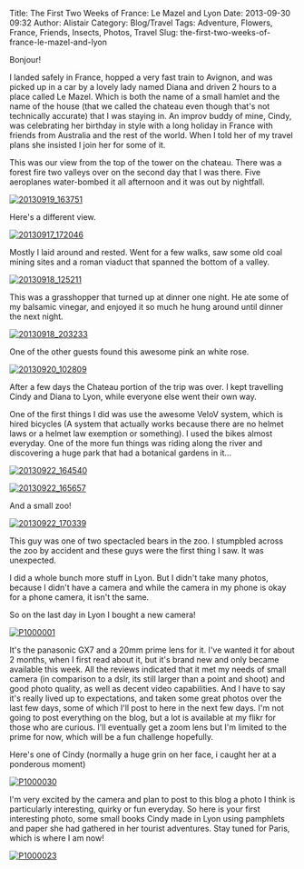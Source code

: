 Title: The First Two Weeks of France: Le Mazel and Lyon
Date: 2013-09-30 09:32
Author: Alistair
Category: Blog/Travel
Tags: Adventure, Flowers, France, Friends, Insects, Photos, Travel
Slug: the-first-two-weeks-of-france-le-mazel-and-lyon

Bonjour!

I landed safely in France, hopped a very fast train to Avignon, and was
picked up in a car by a lovely lady named Diana and driven 2 hours to a
place called Le Mazel. Which is both the name of a small hamlet and the
name of the house (that we called the chateau even though that's not
technically accurate) that I was staying in. An improv buddy of mine,
Cindy, was celebrating her birthday in style with a long holiday in
France with friends from Australia and the rest of the world. When I
told her of my travel plans she insisted I join her for some of it.

This was our view from the top of the tower on the chateau. There was a
forest fire two valleys over on the second day that I was there. Five
aeroplanes water-bombed it all afternoon and it was out by nightfall.  

[![20130919\_163751](http://farm3.staticflickr.com/2861/10004216725_4d4aee094b_z.jpg)](http://www.flickr.com/photos/97350976@N07/10004216725/ "obviously this wasn't the only view, it was a tower, there was lots to see")

Here's a different view.

[![20130917\_172046](http://farm8.staticflickr.com/7292/10004215694_3b9d2d2b76_z.jpg)](http://www.flickr.com/photos/97350976@N07/10004215694/ "Somedays, there was no fire at all")

Mostly I laid around and rested. Went for a few walks, saw some old coal
mining sites and a roman viaduct that spanned the bottom of a valley.

[![20130918\_125211](http://farm8.staticflickr.com/7359/10004225975_ebb7e67d4d_z.jpg)](http://www.flickr.com/photos/97350976@N07/10004225975/ "Look, roman thing. That means it's really old")

This was a grasshopper that turned up at dinner one night. He ate some
of my balsamic vinegar, and enjoyed it so much he hung around until
dinner the next night.

[![20130918\_203233](http://farm8.staticflickr.com/7298/10004335523_3358178fe4.jpg)](http://www.flickr.com/photos/97350976@N07/10004335523/ "He was very friendly")

One of the other guests found this awesome pink an white rose.

[![20130920\_102809](http://farm4.staticflickr.com/3817/10004214805_dd5865ce6a_z.jpg)](http://www.flickr.com/photos/97350976@N07/10004214805/ "2 coloured rose. Must be a mutant. I hope it's one of those nice X-men mutants.")

After a few days the Chateau portion of the trip was over. I kept
travelling Cindy and Diana to Lyon, while everyone else went their own
way.

One of the first things I did was use the awesome VeloV system, which is
hired bicycles (A system that actually works because there are no helmet
laws or a helmet law exemption or something). I used the bikes almost
everyday. One of the more fun things was riding along the river and
discovering a huge park that had a botanical gardens in it...

[![20130922\_164540](http://farm8.staticflickr.com/7357/10004182864_230ecb2dae.jpg)](http://www.flickr.com/photos/97350976@N07/10004182864/ "I don't know why I liked this bulbous thing so much")  

[![20130922\_165657](http://farm3.staticflickr.com/2867/10004191475_756b46e0d4.jpg)](http://www.flickr.com/photos/97350976@N07/10004191475/)

And a small zoo!

[![20130922\_170339](http://farm6.staticflickr.com/5323/10004178234_fa4afbc7e6.jpg)](http://www.flickr.com/photos/97350976@N07/10004178234/ "surprise zoo")

This guy was one of two spectacled bears in the zoo. I stumpbled across
the zoo by accident and these guys were the first thing I saw. It was
unexpected.

I did a whole bunch more stuff in Lyon. But I didn't take many photos,
because I didn't have a camera and while the camera in my phone is okay
for a phone camera, it isn't the same.

So on the last day in Lyon I bought a new camera!

[![P1000001](http://farm8.staticflickr.com/7386/10004240815_151ca627e6_z.jpg)](http://www.flickr.com/photos/97350976@N07/10004240815/ "The very first photo taken. Of course it's a selfie.")

It's the panasonic GX7 and a 20mm prime lens for it. I've wanted it for
about 2 months, when I first read about it, but it's brand new and only
became available this week. All the reviews indicated that it met my
needs of small camera (in comparison to a dslr, its still larger than a
point and shoot) and good photo quality, as well as decent video
capabilities. And I have to say it's really lived up to expectations,
and taken some great photos over the last few days, some of which I'll
post to here in the next few days. I'm not going to post everything on
the blog, but a lot is available at my flikr for those who are curious.
I'll eventually get a zoom lens but I'm limited to the prime for now,
which will be a fun challenge hopefully.

Here's one of Cindy (normally a huge grin on her face, i caught her at a
ponderous moment)

[![P1000030](http://farm8.staticflickr.com/7337/10004092636_6cb243bf29_c.jpg)](http://www.flickr.com/photos/97350976@N07/10004092636/ "P1000030 by Alistair Magee, on Flickr")

I'm very excited by the camera and plan to post to this blog a photo I
think is particularly interesting, quirky or fun everyday. So here is
your first interesting photo, some small books Cindy made in Lyon using
pamphlets and paper she had gathered in her tourist adventures. Stay
tuned for Paris, which is where I am now!

[![P1000023](http://farm4.staticflickr.com/3756/10004236585_fa88933962_c.jpg)](http://www.flickr.com/photos/97350976@N07/10004236585/ "If only the grasshopper had come with us to Lyon, they're perfectly sized for him")
